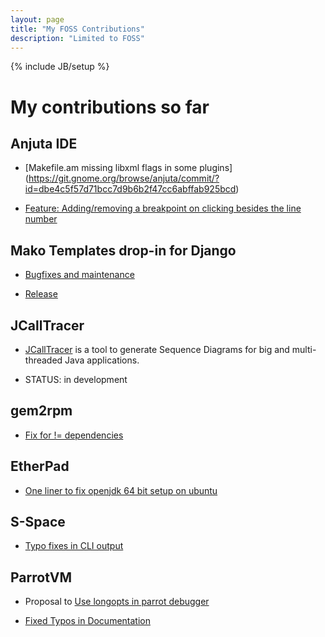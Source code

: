 ```yaml
---
layout: page
title: "My FOSS Contributions"
description: "Limited to FOSS"
---
```


{% include JB/setup %}


# My contributions so far

## Anjuta IDE

 * [Makefile.am missing libxml flags in some plugins] (https://git.gnome.org/browse/anjuta/commit/?id=dbe4c5f57d71bcc7d9b6b2f47cc6abffab925bcd)

 * [Feature: Adding/removing a breakpoint on clicking besides the line number](https://bugzilla.gnome.org/show_bug.cgi?id=616950)

## Mako Templates drop-in for Django

 * [Bugfixes and maintenance](https://github.com/tuxdna/django-mako)

 * [Release](https://pypi.python.org/pypi/django-mako)

## JCallTracer

 * [JCallTracer](https://github.com/tuxdna/jcalltracer) is a tool to generate Sequence Diagrams for big and multi-threaded Java applications.

 * STATUS: in development

## gem2rpm

 * [Fix for != dependencies](https://github.com/lutter/gem2rpm/pull/12)

## EtherPad

 * [One liner to fix openjdk 64 bit setup on ubuntu](https://github.com/ether/pad/pull/324)


## S-Space

 * [Typo fixes in CLI output](https://github.com/fozziethebeat/S-Space/pull/38)


## ParrotVM

 * Proposal to [Use longopts in parrot debugger](http://trac.parrot.org/parrot/ticket/491)

 * [Fixed Typos in Documentation](https://github.com/jhelwig/parrot/blob/master/CREDITS)
